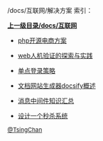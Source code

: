 /docs/互联网/解决方案 索引：


**[上一级目录/docs/互联网](/docs/互联网/index.md)**

- [php开源电商方案](/docs/互联网/解决方案/php开源电商方案.md)

- [web人机验证的探索与实践](/docs/互联网/解决方案/web人机验证的探索与实践.md)

- [单点登录策略](/docs/互联网/解决方案/单点登录策略.md)

- [文档网站生成器docsify概述](/docs/互联网/解决方案/文档网站生成器docsify概述.md)

- [消息中间件知识汇总](/docs/互联网/解决方案/消息中间件知识汇总.md)

- [设计一个秒杀系统](/docs/互联网/解决方案/设计一个秒杀系统.md)


<font size=2 color='grey'> [@TsingChan](https://github.com/tsingchan) </font>